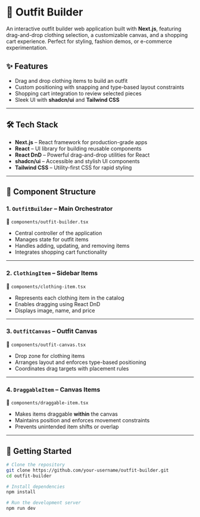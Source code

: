 # 🧥 Outfit Builder

An interactive outfit builder web application built with **Next.js**, featuring drag-and-drop clothing selection, a customizable canvas, and a shopping cart experience. Perfect for styling, fashion demos, or e-commerce experimentation.

## ✨ Features

- Drag and drop clothing items to build an outfit
- Custom positioning with snapping and type-based layout constraints
- Shopping cart integration to review selected pieces
- Sleek UI with **shadcn/ui** and **Tailwind CSS**

---

## 🛠️ Tech Stack

- **Next.js** – React framework for production-grade apps
- **React** – UI library for building reusable components
- **React DnD** – Powerful drag-and-drop utilities for React
- **shadcn/ui** – Accessible and stylish UI components
- **Tailwind CSS** – Utility-first CSS for rapid styling

---

## 🧩 Component Structure

### 1. `OutfitBuilder` – Main Orchestrator  
📁 `components/outfit-builder.tsx`

- Central controller of the application
- Manages state for outfit items
- Handles adding, updating, and removing items
- Integrates shopping cart functionality

---

### 2. `ClothingItem` – Sidebar Items  
📁 `components/clothing-item.tsx`

- Represents each clothing item in the catalog
- Enables dragging using React DnD
- Displays image, name, and price

---

### 3. `OutfitCanvas` – Outfit Canvas  
📁 `components/outfit-canvas.tsx`

- Drop zone for clothing items
- Arranges layout and enforces type-based positioning
- Coordinates drag targets with placement rules

---

### 4. `DraggableItem` – Canvas Items  
📁 `components/draggable-item.tsx`

- Makes items draggable **within** the canvas
- Maintains position and enforces movement constraints
- Prevents unintended item shifts or overlap

---

## 🚀 Getting Started

```bash
# Clone the repository
git clone https://github.com/your-username/outfit-builder.git
cd outfit-builder

# Install dependencies
npm install

# Run the development server
npm run dev
